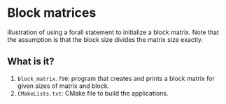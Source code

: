 # Block matrices

illustration of using a forall statement to initialize a block matrix.
Note that the assumption is that the block size divides the matrix size
exactly.

## What is it?

1. `block_matrix.f90`: program that creates and prints a block matrix
   for given sizes of matrix and block.
1. `CMakeLists.txt`: CMake file to build the applications.

